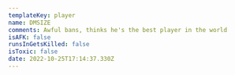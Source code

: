 ```yaml
---
templateKey: player
name: DMSIZE
comments: Awful bans, thinks he's the best player in the world
isAFK: false
runsInGetsKilled: false
isToxic: false
date: 2022-10-25T17:14:37.330Z
---
```

